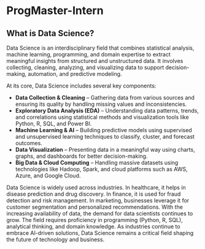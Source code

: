 # ProgMaster-Intern

## What is Data Science?

   Data Science is an interdisciplinary field that combines statistical analysis, machine learning, programming, and domain expertise to extract meaningful insights from structured and unstructured data. It involves collecting, cleaning, analyzing, and visualizing data to support decision-making, automation, and predictive modeling.
       
At its core, Data Science includes several key components:

- **Data Collection & Cleaning** – Gathering data from various sources and ensuring its quality by handling missing values and inconsistencies.
- **Exploratory Data Analysis (EDA)** – Understanding data patterns, trends, and correlations using statistical methods and visualization tools like Python, R, SQL, and Power BI.
- **Machine Learning & AI** – Building predictive models using supervised and unsupervised learning techniques to classify, cluster, and forecast outcomes.
- **Data Visualization** – Presenting data in a meaningful way using charts, graphs, and dashboards for better decision-making.
- **Big Data & Cloud Computing** – Handling massive datasets using technologies like Hadoop, Spark, and cloud platforms such as AWS, Azure, and Google Cloud.

Data Science is widely used across industries. In healthcare, it helps in disease prediction and drug discovery. In finance, it is used for fraud detection and risk management. In marketing, businesses leverage it for customer segmentation and personalized recommendations.
With the increasing availability of data, the demand for data scientists continues to grow. The field requires proficiency in programming (Python, R, SQL), analytical thinking, and domain knowledge. As industries continue to embrace AI-driven solutions, Data Science remains a critical field shaping the future of technology and business.







